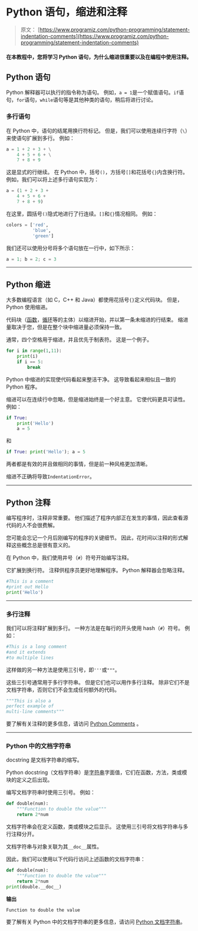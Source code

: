 # Python 语句，缩进和注释

> 原文： [https://www.programiz.com/python-programming/statement-indentation-comments](https://www.programiz.com/python-programming/statement-indentation-comments)

#### 在本教程中，您将学习 Python 语句，为什么缩进很重要以及在编程中使用注释。

## Python 语句

Python 解释器可以执行的指令称为语句。 例如，`a = 1`是一个赋值语句。`if`语句，`for`语句，`while`语句等是其他种类的语句，稍后将进行讨论。

### 多行语句

在 Python 中，语句的结尾用换行符标记。 但是，我们可以使用连续行字符（`\`）来使语句扩展到多行。 例如：

```py
a = 1 + 2 + 3 + \
    4 + 5 + 6 + \
    7 + 8 + 9
```

这是显式的行继续。 在 Python 中，括号`()`，方括号`[]`和花括号`{}`内含换行符。 例如，我们可以将上述多行语句实现为：

```py
a = (1 + 2 + 3 +
    4 + 5 + 6 +
    7 + 8 + 9)
```

在这里，圆括号`()`隐式地进行了行连续。`[]`和`{}`情况相同。 例如：

```py
colors = ['red',
          'blue',
          'green']
```

我们还可以使用分号将多个语句放在一行中，如下所示：

```py
a = 1; b = 2; c = 3
```

* * *

## Python 缩进

大多数编程语言（如 C，C++ 和 Java）都使用花括号`{}`定义代码块。 但是，Python 使用缩进。

代码块（[函数](/python-programming/function)，[循环](/python-programming/for-loop)等的主体）以缩进开始，并以第一条未缩进的行结束。 缩进量取决于您，但是在整个块中缩进量必须保持一致。

通常，四个空格用于缩进，并且优先于制表符。 这是一个例子。

```py
for i in range(1,11):
    print(i)
    if i == 5:
        break
```

Python 中缩进的实现使代码看起来整洁干净。 这导致看起来相似且一致的 Python 程序。

缩进可以在连续行中忽略，但是缩进始终是一个好主意。 它使代码更具可读性。 例如：

```py
if True:
    print('Hello')
    a = 5
```

和

```py
if True: print('Hello'); a = 5
```

两者都是有效的并且做相同的事情，但是前一种风格更加清晰。

缩进不正确将导致`IndentationError`。

* * *

## Python 注释

编写程序时，注释非常重要。 他们描述了程序内部正在发生的事情，因此查看源代码的人不会很费解。

您可能会忘记一个月后刚编写的程序的关键细节。 因此，花时间以注释的形式解释这些概念总是很有意义的。

在 Python 中，我们使用井号（`#`）符号开始编写注释。

它扩展到换行符。 注释供程序员更好地理解程序。 Python 解释器会忽略注释。

```py
#This is a comment
#print out Hello
print('Hello')
```

* * *

### 多行注释

我们可以将注释扩展到多行。 一种方法是在每行的开头使用 hash（`#`）符号。 例如：

```py
#This is a long comment
#and it extends
#to multiple lines
```

这样做的另一种方法是使用三引号，即`'''`或`"""`。

这些三引号通常用于多行字符串。 但是它们也可以用作多行注释。 除非它们不是文档字符串，否则它们不会生成任何额外的代码。

```py
"""This is also a
perfect example of
multi-line comments"""
```

要了解有关注释的更多信息，请访问 [Python Comments](/python-programming/comments) 。

* * *

### Python 中的文档字符串

docstring 是文档字符串的缩写。

Python docstring（文档字符串）是[字符串](/python-programming/string)字面值，它们在函数，方法，类或模块的定义之后出现。

编写文档字符串时使用三引号。 例如：

```py
def double(num):
    """Function to double the value"""
    return 2*num
```

文档字符串会在定义函数，类或模块之后显示。 这使用三引号将文档字符串与多行注释分开。

文档字符串与对象关联为其`__doc__`属性。

因此，我们可以使用以下代码行访问上述函数的文档字符串：

```py
def double(num):
    """Function to double the value"""
    return 2*num
print(double.__doc__)
```

**输出**

```py
Function to double the value
```

要了解有关 Python 中的文档字符串的更多信息，请访问 [Python 文档字符串](/python-programming/docstrings)。